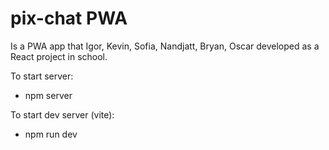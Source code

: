 # pix-chat PWA


Is a PWA app that Igor, Kevin, Sofia, Nandjatt, Bryan, Oscar developed as a React project in school.


To start server: 
- npm server

To start dev server (vite):
- npm run dev
